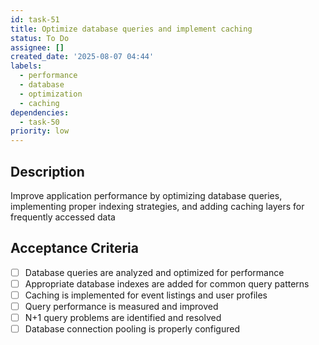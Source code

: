 ```yaml
---
id: task-51
title: Optimize database queries and implement caching
status: To Do
assignee: []
created_date: '2025-08-07 04:44'
labels:
  - performance
  - database
  - optimization
  - caching
dependencies:
  - task-50
priority: low
---
```


## Description

Improve application performance by optimizing database queries, implementing proper indexing strategies, and adding caching layers for frequently accessed data

## Acceptance Criteria

- [ ] Database queries are analyzed and optimized for performance
- [ ] Appropriate database indexes are added for common query patterns
- [ ] Caching is implemented for event listings and user profiles
- [ ] Query performance is measured and improved
- [ ] N+1 query problems are identified and resolved
- [ ] Database connection pooling is properly configured
